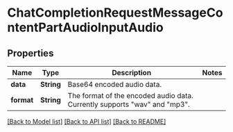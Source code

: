 # ChatCompletionRequestMessageContentPartAudioInputAudio

## Properties

Name | Type | Description | Notes
------------ | ------------- | ------------- | -------------
**data** | **String** | Base64 encoded audio data. | 
**format** | **String** | The format of the encoded audio data. Currently supports \"wav\" and \"mp3\".  | 

[[Back to Model list]](../README.md#documentation-for-models) [[Back to API list]](../README.md#documentation-for-api-endpoints) [[Back to README]](../README.md)


